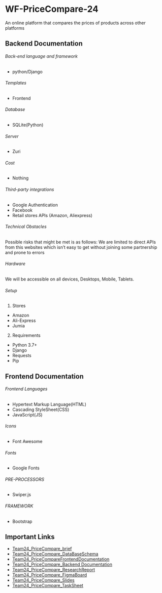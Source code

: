 # WF-PriceCompare-24
An online platform that compares the prices of products across other platforms

## Backend Documentation
###### Back-end language and framework
- python/Django
###### Templates
- Frontend
###### Database
- SQLite(Python)
###### Server
- Zuri
###### Cost
- Nothing
###### Third-party integrations
- Google Authentication
- Facebook
- Retail stores APIs (Amazon, Aliexpress)

###### Technical Obstacles
Possible risks that might be met is as follows:
We are limited to direct APIs from this websites which isn’t easy to get without joining some partnership and prone to errors
######  Hardware
We will be accessible on all devices, Desktops, Mobile, Tablets.
###### Setup
1. Stores
- Amazon
- Ali-Express
- Jumia
2. Requirements
- Python 3.7+
- Django
- Requests
- Pip

## Frontend Documentation

###### Frontend Languages
- Hypertext Markup Language(HTML)
- Cascading StyleSheet(CSS)
- JavaScript(JS)
###### Icons
- Font Awesome
###### Fonts
- Google Fonts
###### PRE-PROCESSORS
- Swiper.js
###### FRAMEWORK
- Bootstrap

## Important Links
- [Team24_PriceCompare_brief](https://bit.ly/Team24_PriceCompare_Brief)
- [Team24_PriceCompare_DataBaseSchema](https://bit.ly/Team24_PriceCompare_DataBaseSchema)
- [Team24_PriceCompareFrontendDocumentation](https://bit.ly/Team24_PriceCompare_FrontendDoc)
- [Team24_PriceCompare_Backend Documentation](https://bit.ly/Team24_PriceCompare_BE_Doc)
- [Team24_PriceCompare_ResearchReport](https://bit.ly/Team24_PriceCompare_Research)
- [Team24_PriceCompare_FigmaBoard](https://bit.ly/Team24_PriceCompare_FigmaBoard)
- [Team24_PriceCompare_Slides](https://www.canva.com/design/DAFHbeze7Nw/n6F3XGAqUlZkHroeOl9C8g/edit?utm_content=DAFHbeze7Nw&utm_campaign=designshare&utm_medium=link2&utm_source=sharebutton)
- [Team24_PriceCompare_TaskSheet](https://bit.ly/Team24_PriceCompare_TaskSheet)
